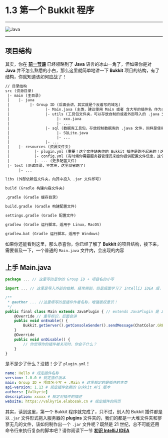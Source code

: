 # 1.3 第一个 Bukkit 程序

---

![Java](https://i.loli.net/2020/07/18/CKf9GPujkcHzyE2.png)

---

## 项目结构

其实，你在 **[前一节课](./source/part01/1.2-了解BukkitAPI.md)** 已经领略到了 **Java** 语言的冰山一角了，但如果你是对 **Java** 并不怎么熟悉的小白，那么这里就简单地讲一下 **Bukkit** 项目的结构，有了结构，你就知道该如何应战了！

```txt
// 目录结构
src (资源目录)
 |- main (主目录)
 |    |- java
 |         |- Group ID (后面会讲，其实就是个反着写的域名)
 |                |- Main.java (主类，建议使用 Main 或者 含大写的插件名 作为主类名)
 |                |- utils (工具包文件夹，可以存放自制的或者外部导入的 .java 文件，以使用其方法为主)
 |                     |- xxx.java
 |                     |- ...
 |                |- sql (数据库工具包，存放控制数据库的 .java 文件，同样是使用其方法，但都是在操作数据库)
 |                     |- SQLite.java
 |                     |- ...
 |                |- ...
 |    |- resources (资源文件夹)
 |           |- plugin.yml (重要！这个文件缺失你的 Bukkit 插件是跑不起来的！这里定义了插件的主类地址、依赖的 API 版本、插件版本号等重要元素)
 |           |- config.yml (有时候你需要服务器管理员来给你提供配置文件信息，这个将作为模板存放到插件生成目录，非必需)
 |           |- ... (更多配置文件)
 |- test (测试目录，不常用，这里就省略了)
      |- ...

libs (外部依赖包文件夹，向其中投入 .jar 文件即可)

build (Gradle 构建内容文件夹)

.gradle (Gradle 缓存目录)

build.gradle (Gradle 构建配置文件)

settings.gradle (Gradle 配置文件)

gradlew (Gradle 运行脚本，适用于 Linux，MacOS)

gradlew.bat (Gradle 运行脚本，适用于 Windows)
```

如果你还能看到这里，那么恭喜你，你已经了解了 **Bukkit** 的项目结构，接下来，需要普及一下，一个普通的 `Main.java` 文件内，会出现的内容

## 上手 Main.java

```javascript
package ... // 这里写的是你的 Group ID + 项目名的小写

import ... // 这里是导入外部的依赖，经常用到，但是后面学习了 IntelliJ IDEA 后，导入的事情，几乎不用管

/**
 * @author ... //这里填写的是插件作者名称，增强版权意识！
 */
public final class Main extends JavaPlugin { // extends JavaPlugin 是 Java 语言面向对象的体现，说明主类 Main 是对 JavaPlugin 的扩展(这个仅限于写插件，如果你是在写普通的 Java 程序，JavaPlugin 千万不要添加)
    @Override // 重写标识，后面会讲
    public void onEnable() {
        Bukkit.getServer().getConsoleSender().sendMessage(ChatColor.GREEN+"我的插件被调用了"); // 这里连用了好多个 API，最后实现的就是向控制台发送一句话，而且还是绿色的~
    }
    @Override
    public void onDisable() {
        // 你觉得你的插件被关闭时，你会干什么？
    }
}
```

是不是少了什么？没错！少了 `plugin.yml`！

```yaml
name: Hello # 规定插件名称
version: 1.0.0 # 规定插件版本
main: Group ID + 项目名小写 + .Main # 这里规定的是插件的主类
api-version: 1.13 # 规定插件依赖的 Bukkit API 版本
authors: [Valkyrie]
description: xxxxx # 规定对插件的描述
website: https://valkyrie.elabosak.cn # 规定插件的网页
```

其实，读到这里，第一个 Bukkit 程序就完成了，只不过，别人的 Bukkit 插件都是以 `.jar` 文件形式拖入服务器的 **plugins** 文件夹的，我们的都是一大堆文件夹和寥寥无几的文件，该如何制作出一个 `.jar` 文件呢？既然是 21 世纪，总不可能还用命令行来执行复杂的脚本吧？请你阅读下一节 **[初识 IntelliJ IDEA](/source/part01/1.4-初识IntelliJIDEA.md)**